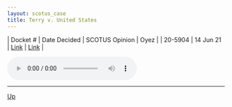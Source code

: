 ```yaml
---
layout: scotus_case
title: Terry v. United States
---
```


| Docket # | Date Decided | SCOTUS Opinion | Oyez |
| 20-5904 | 14 Jun 21 | [Link](https://www.supremecourt.gov/opinions/20pdf/593us2r45_5ifl.pdf) | [Link](https://www.oyez.org/cases/2020/20-5904) |

<audio controls>
   <source src='./resources/20-5904.mp3' type='audio/mpeg'>
</audio>

<object data='./resources/20-5904.pdf' type='application/pdf'></object>

---

[Up](./README.md)
